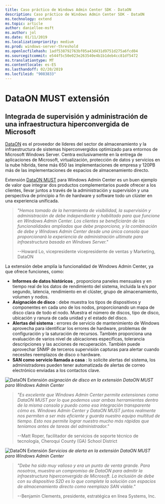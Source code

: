 ```yaml
---
title: Caso práctico de Windows Admin Center SDK - DataON
description: Caso práctico de Windows Admin Center SDK - DataON
ms.technology: extend
ms.topic: article
author: daniellee-msft
ms.author: jol
ms.date: 01/11/2019
ms.localizationpriority: medium
ms.prod: windows-server-threshold
ms.openlocfilehash: 1adf538792763bf05a43d431d9751d275a6fcd04
ms.sourcegitcommit: e544f5c50e023e263540e4b1b1deb4cc81df5472
ms.translationtype: MT
ms.contentlocale: es-ES
ms.lasthandoff: 02/20/2019
ms.locfileid: "9083833"
---
```

# DataON MUST extensión

## Integrada de supervisión y administración de una infraestructura hiperconvergida de Microsoft

[DataON](http://www.dataonstorage.com/) es el proveedor de líderes del sector de almacenamiento y la infraestructura de sistemas hiperconvergidos optimizado para entornos de Microsoft Windows Server. Centra exclusivamente en la entrega de aplicaciones de Microsoft, virtualización, protección de datos y servicios en la nube híbrida, tiene más 650 las implementaciones de empresa y 120PB más de las implementaciones de espacios de almacenamiento directo.

Extensión [DataON MUST](http://www.dataonstorage.com/must) para Windows Admin Center es un buen ejemplo de valor que integrar dos productos complementarios puede ofrecer a los clientes, llevar juntos a través de la administración y supervisión y una perspectiva de principio a fin de hardware y software todo un clúster en una experiencia unificada.

> <cite>"Hemos tomado de la herramienta de visibilidad, la supervisión y administración de debe independiente y habilitado para que funcione en Windows Admin Center. Los clientes se beneficiarán de las funcionalidades ampliadas que debe proporciona, y la combinación de debe y Windows Admin Center desde una única consola que proporcionará la experiencia de administración ultimate para infraestructura basada en Windows Server."</cite>
>
> --Howard Lo, vicepresidente vicepresidente de ventas y Marketing, DataON

La extensión debe amplía la funcionalidad de Windows Admin Center, ya que ofrece funciones, como:
- **Informes de datos históricos** , proporciona paneles mensuales y en tiempo real de los datos de rendimiento del sistema, incluida la e/s por segundo, latencia, rendimiento en el clúster, grupo de almacenamiento, volumen y nodos.
- **Asignación de disco** : debe muestra los tipos de dispositivos y componentes en cada uno de los nodos, proporcionando un mapa de disco clara de todo el nodo. Muestra el número de discos, tipo de disco, ubicación y ranura de cada unidad y el estado del disco.
- **Alertas del sistema** : errores de servicio de mantenimiento de Windows aprovecha para identificar los errores de hardware, problemas de configuración y la saturación de recursos. También proporciona una evaluación de varios nivel de ubicaciones específicas, tolerancia descripciones y las acciones de recuperación. También puede aprovechar SNMP de terceros supervisión capturas para alertar cuando necesites reemplazos de disco o hardware.
- **SAN como servicio llamada a casa** : lo solicite alertas del sistema, los administradores pueden tener automatizada de alertas de correo electrónico enviadas a los contactos clave.

![DataON Extensión](../../media/extend-case-study-dataon/dataon-1.png)
*asignación de disco en la extensión DataON MUST para Windows Admin Center*

> <cite>"Es excelente que Windows Admin Center permite extensiones como DataON MUST por lo que podemos usar ambas herramientas dentro de la misma consola y puedo como esa integración transparente cómo es. Windows Admin Center y DataON MUST juntos realmente nos permiten a ser más eficiente y guarda nuestro equipo multitud de tiempo. Esto nos permite lograr nuestro mucho más rápidas que teníamos antes de tareas del administrador."</cite>
>
> --Matt Roper, facilitador de servicios de soporte técnico de tecnología, Cheroqui County (GA) School District

![DataON Extensión](../../media/extend-case-study-dataon/dataon-2.png)
*Servicios de alerta en la extensión DataON MUST para Windows Admin Center*

> <cite>"Debe ha sido muy valioso y era un punto de venta grande. Para nosotros, muestra un compromiso de DataON para admitir la infraestructura hiperconvergida de Microsoft. La inclusión de debe con su dispositivo S2D es lo que complete la solución con espacios de almacenamiento directo como reemplazo SAN viable." </cite>
>
> --Benjamin Clements, presidente, estratégica en línea Systems, Inc.